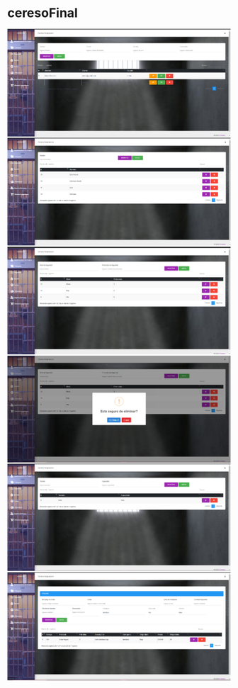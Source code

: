 # ceresoFinal
![](https://github.com/AvitiaD128/ceresoFinal/blob/e191c7108705528e4615037824d22d9c8e68d02f/img/Captura%20de%20pantalla%202023-11-29%20105310.png)
![](https://github.com/AvitiaD128/ceresoFinal/blob/c58888e5b158c5b3624e858450b506005dd9f056/img/Captura%20de%20pantalla%202023-11-29%20105337.png)
![](https://github.com/AvitiaD128/ceresoFinal/blob/579bf8d147b85552d46cdb0f67593f3205410175/img/Captura%20de%20pantalla%202023-11-29%20105348.png)
![](https://github.com/AvitiaD128/ceresoFinal/blob/3fd545b08450834bfc385a76c854f18b8a3537f5/img/Captura%20de%20pantalla%202023-11-29%20105409.png)
![](https://github.com/AvitiaD128/ceresoFinal/blob/ab8b375e8dbc90482ba0aeacba18d1b4f779fedf/img/Captura%20de%20pantalla%202023-11-29%20105429.png)
![](https://github.com/AvitiaD128/ceresoFinal/blob/c0aeb8f09f0f87a5978ff88012247bbdf56e9cb4/img/Captura%20de%20pantalla%202023-11-29%20105449.png)
![]()
![]()
